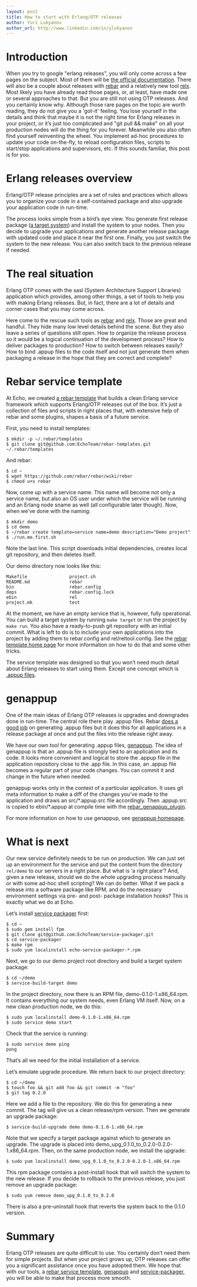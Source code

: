 ```yaml
---
layout: post
title: How to start with Erlang/OTP releases
author: Yuri Lukyanov
author_url: http://www.linkedin.com/in/ylukyanov
---
```


# Introduction

When you try to google "erlang releases", you will only come across a few pages on the subject. Most of them will be [the official documentation](http://www.erlang.org/doc/design_principles/release_structure.html). There will also be a couple about releases with [rebar](https://github.com/rebar/rebar) and a relatively new tool [relx](http://relx.org/). Most likely you have already read those pages, or, at least, have made one or several approaches to that. But you are still not using OTP releases. And you certainly know why. Although those rare pages on the topic are worth reading, they do not give you a 'got-it' feeling. You lose yourself in the details and think that maybe it is not the right time for Erlang releases in your project, or it’s just too complicated and "git pull && make" on all your production nodes will do the thing for you forever. Meanwhile you also often find yourself reinventing the wheel. You implement ad-hoc procedures to update your code on-the-fly, to reload configuration files, scripts to start/stop applications and supervisors, etc. If this sounds familiar, this post is for you.

# Erlang releases overview

Erlang/OTP release principles are a set of rules and practices which allows you to organize your code in a self-contained package and also upgrade your application code in run-time.

The process looks simple from a bird’s eye view. You generate first release package ([a target system](http://www.erlang.org/doc/system_principles/create_target.html)) and install the system to your nodes. Then you decide to upgrade your applications and generate another release package with updated code and place it near the first one. Finally, you just switch the system to the new release. You can also switch back to the previous release if needed.

# The real situation

Erlang OTP comes with the sasl (System Architecture Support Libraries) application which provides, among other things, a set of tools to help you with making Erlang releases.  But, in fact, there are a lot of details and corner cases that you may come across.

Here come to the rescue such tools as [rebar](https://github.com/rebar/rebar) and [relx](http://relx.org/). Those are great and handful. They hide many low level details behind the scene. But they also leave a series of questions still open. How to organize the release process so it would be a logical continuation of the development process? How to deliver packages to production? How to switch between releases easily? How to bind .appup files to the code itself and not just generate them when packaging a release in the hope that they are correct and complete?

# Rebar service template

At Echo, we created [a rebar template](https://github.com/EchoTeam/rebar-templates) that builds a clean Erlang service framework which supports Erlang/OTP releases out of the box. It’s just a collection of files and scripts in right places that, with extensive help of rebar and some plugins, shapes a basis of a future service.

First, you need to install templates:

    $ mkdir -p ~/.rebar/templates
    $ git clone git@github.com:EchoTeam/rebar-templates.git ~/.rebar/templates

And rebar:

    $ cd ~
    $ wget https://github.com/rebar/rebar/wiki/rebar
    $ chmod u+x rebar

Now, come up with a service name. This name will become not only a service name, but also an OS user under which the service will be running and an Erlang node sname as well (all configurable later though). Now, when we’ve done with the naming:

    $ mkdir demo
    $ cd demo
    $ ~/rebar create template=service name=demo description="Demo project"
    $ ./run.me.first.sh

Note the last line. This script downloads initial dependencies, creates local git repository, and then deletes itself.

Our demo directory now looks like this:

    Makefile                project.sh
    README.md               rebar
    bin                     rebar.config
    deps                    rebar.config.lock
    ebin                    rel
    project.mk              test

At the moment, we have an empty service that is, however, fully operational. You can build a target system by running `make target` or run the project by `make run`. You also have a ready-to-push git repository with an initial commit. What is left to do is to include your own applications into the project by adding them to rebar.config and rel/reltool.config. See the [rebar template home page](https://github.com/EchoTeam/rebar-templates#creating-erlangotp-service-layout) for more information on how to do that and some other tricks.

The service template was designed so that you won’t need much detail about Erlang releases to start using them. Except one concept which is [.appup files](http://www.erlang.org/doc/design_principles/appup_cookbook.html).

# genappup

One of the main ideas of Erlang OTP releases is upgrades and downgrades done in run-time. The central role there play .appup files. Rebar [does a good job](https://github.com/rebar/rebar/wiki/Upgrades) on generating .appup files but it does this for all applications in a release package at once and put the files into the release right away.

We have our own tool for generating .appup files, [genappup](https://github.com/EchoTeam/genappup).  The idea of genappup is that an .appup file is strongly tied to an application and its code. It looks more convenient and logical to store the .appup file in the application repository close to the .app file. In this case, an .appup file becomes a regular part of your code changes. You can commit it and change in the future when needed.

genappup works only in the context of a particular application. It uses git meta information to make a diff of the changes you’ve made to the application and draws an src/\*.appup.src file accordingly. Then .appup.src is copied to ebin/\*.appup at compile time with the [rebar_genappup_plugin](https://github.com/EchoTeam/rebar-plugins#rebar_genappup_plugin).

For more information on how to use genappup, see [genappup homepage](https://github.com/EchoTeam/genappup#basic-workflow).

# What is next

Our new service definitely needs to be run on production. We can just set up an environment for the service and put the content from the directory `rel/demo` to our servers in a right place. But what is ‘a right place’? And, given a new release, should we do the whole upgrading process manually or with some ad-hoc shell scripting? We can do better. What if we pack a release into a software package like RPM, and do the necessary environment settings via pre- and post- package installation hooks? This is exactly what we do at Echo.

Let’s install [service packager](https://github.com/EchoTeam/service-packager) first:

    $ cd ~
    $ sudo gem install fpm
    $ git clone git@github.com:EchoTeam/service-packager.git
    $ cd service-packager
    $ make rpm
    $ sudo yum localinstall echo-service-packager-*.rpm

Next, we go to our demo project root directory and build a target system package:

    $ cd ~/demo
    $ service-build-target demo

In the project directory, now there is an RPM file, demo-0.1.0-1.x86_64.rpm. It contains everything our system needs, even Erlang VM itself. Now, on a new clean production node, we do this:

    $ sudo yum localinstall demo-0.1.0-1.x86_64.rpm
    $ sudo service demo start

Check that the service is running:

    $ sudo service demo ping
    pong

That’s all we need for the initial installation of a service.

Let’s emulate upgrade procedure. We return back to our project directory:

    $ cd ~/demo
    $ touch foo && git add foo && git commit -m "foo"
    $ git tag 0.2.0

Here we add a file to the repository. We do this for generating a new commit. The tag will give us a clean release/rpm version. Then we generate an upgrade package:

    $ service-build-upgrade demo demo-0.1.0-1.x86_64.rpm

Note that we specify a target package against which to generate an upgrade. The upgrade is placed into demo_upg_0.1.0_to_0.2.0-0.2.0-1.x86_64.rpm. Then, on the same production node, we install the upgrade:

    $ sudo yum localinstall demo_upg_0.1.0_to_0.2.0-0.2.0-1.x86_64.rpm

This rpm package contains a post-install hook that will switch the system to the new release. If you decide to rollback to the previous release, you just remove an upgrade package:

    $ sudo yum remove demo_upg_0.1.0_to_0.2.0

There is also a pre-uninstall hook that reverts the system back to the 0.1.0 version.

# Summary

Erlang OTP releases are quite difficult to use. You certainly don’t need them for simple projects. But  when your project grows up, OTP releases can offer you a significant assistance once you have adopted them. We hope that with our tools, a [rebar service template](https://github.com/EchoTeam/rebar-templates), [genappup](https://github.com/EchoTeam/genappup) and [service-packager](https://github.com/EchoTeam/service-packager), you will be able to make that process more smooth.

